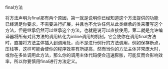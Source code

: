 final方法

将方法声明为final那有两个原因，第一就是说明你已经知道这个方法提供的功能已经满足你要求，不需要进行扩展，并且也不允许任何从此类继承的类来覆写这个方法，但是继承仍然可以继承这个方法，也就是说可以直接使用。第二就是允许编译器将所有对此方法的调用转化为inline调用的机制，它会使你在调用final方法时，直接将方法主体插入到调用处，而不是进行例行的方法调用，例如保存断点，压栈等，这样可能会使你的程序效率有所提高，然而当你的方法主体非常庞大时，或你在多处调用此方法，那么你的调用主体代码便会迅速膨胀，可能反而会影响效率，所以你要慎用final进行方法定义。

